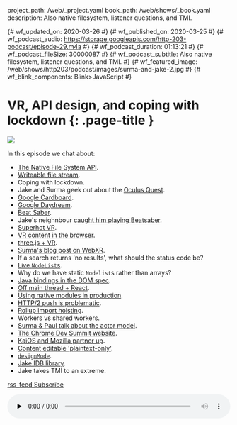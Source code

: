 project_path: /web/_project.yaml
book_path: /web/shows/_book.yaml
description: Also native filesystem, listener questions, and TMI.

{# wf_updated_on: 2020-03-26 #}
{# wf_published_on: 2020-03-25 #}
{# wf_podcast_audio: https://storage.googleapis.com/http-203-podcast/episode-29.m4a #}
{# wf_podcast_duration: 01:13:21 #}
{# wf_podcast_fileSize: 30000087 #}
{# wf_podcast_subtitle: Also native filesystem, listener questions, and TMI. #}
{# wf_featured_image: /web/shows/http203/podcast/images/surma-and-jake-2.jpg #}
{# wf_blink_components: Blink>JavaScript #}

# VR, API design, and coping with lockdown {: .page-title }

<img src="/web/shows/http203/podcast/images/surma-and-jake-2.jpg" class="attempt-right">

In this episode we chat about:

- [The Native File System API](https://web.dev/native-file-system/).
- [Writeable file
  stream](https://wicg.github.io/native-file-system/#api-filesystemwritablefilestream).
- Coping with lockdown.
- Jake and Surma geek out about the [Oculus
  Quest](https://en.wikipedia.org/wiki/Oculus_Quest).
- [Google Cardboard](https://arvr.google.com/cardboard/).
- [Google Daydream](https://arvr.google.com/daydream/).
- [Beat Saber](https://en.wikipedia.org/wiki/Beat_Saber).
- Jake's neighnbour [caught him playing
  Beatsaber](https://www.youtube.com/watch?v=c9lCfuuRako).
- [Superhot VR](https://en.wikipedia.org/wiki/Superhot#Superhot_VR).
- [VR content in the browser](https://webvr.rocks/).
- [three.js +
  VR](https://threejs.org/docs/#manual/en/introduction/How-to-create-VR-content).
- [Surma's blog post on WebXR](https://surma.dev/things/omt-for-three-xr/).
- If a search returns 'no results', what should the status code be?
- [Live
  `NodeList`s](https://developer.mozilla.org/en-US/docs/Web/API/NodeList#Live_vs._Static_NodeLists).
- Why do we have static `Nodelist`s rather than arrays?
- [Java bindings in the DOM
  spec](https://www.w3.org/TR/2004/REC-DOM-Level-3-Core-20040407/java-binding.html).
- [Off main thread + React](https://surma.dev/things/react-redux-comlink/).
- [Using native modules in
  production](https://philipwalton.com/articles/using-native-javascript-modules-in-production-today/).
- [HTTP/2 push is
  problematic](https://jakearchibald.com/2017/h2-push-tougher-than-i-thought/).
- [Rollup import
  hoisting](https://rollupjs.org/guide/en/#why-do-additional-imports-turn-up-in-my-entry-chunks-when-code-splitting).
- Workers vs shared workers.
- [Surma & Paul talk about the actor
  model](https://www.youtube.com/watch?v=Vg60lf92EkM).
- [The Chrome Dev Summit website](https://developer.chrome.com/devsummit/).
- [KaiOS and Mozilla partner
  up](https://www.kaiostech.com/press/kaios-technologies-and-mozilla-partner-to-enable-a-healthy-mobile-internet-for-everyone/).
- [Content editable
  'plaintext-only'](https://github.com/w3c/editing/issues/162).
- [`designMode`](https://developer.mozilla.org/en-US/docs/Web/API/Document/designMode).
- [Jake IDB library](https://www.npmjs.com/package/idb).
- Jake takes TMI to an extreme.

<a href="http://feeds.feedburner.com/Http203Podcast">
  <span class="material-icons">rss_feed</span>
  Subscribe
</a>

<audio style="width: 100%" src="https://storage.googleapis.com/http-203-podcast/episode-29.m4a"
controls preload="none"></audio>
